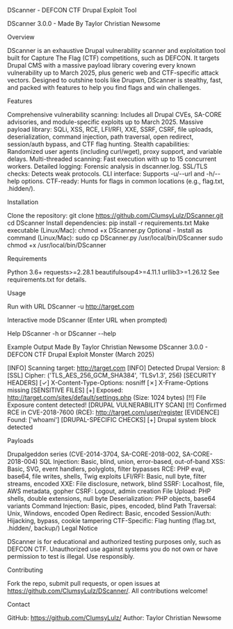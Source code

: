 DScanner - DEFCON CTF Drupal Exploit Tool

DScanner 3.0.0 - Made By Taylor Christian Newsome

Overview

DScanner is an exhaustive Drupal vulnerability scanner and exploitation tool built for Capture The Flag (CTF) competitions, such as DEFCON. It targets Drupal CMS with a massive payload library covering every known vulnerability up to March 2025, plus generic web and CTF-specific attack vectors. Designed to outshine tools like Drupwn, DScanner is stealthy, fast, and packed with features to help you find flags and win challenges.

Features

Comprehensive vulnerability scanning: Includes all Drupal CVEs, SA-CORE advisories, and module-specific exploits up to March 2025.
Massive payload library: SQLi, XSS, RCE, LFI/RFI, XXE, SSRF, CSRF, file uploads, deserialization, command injection, path traversal, open redirect, session/auth bypass, and CTF flag hunting.
Stealth capabilities: Randomized user agents (including curl/wget), proxy support, and variable delays.
Multi-threaded scanning: Fast execution with up to 15 concurrent workers.
Detailed logging: Forensic analysis in dscanner.log.
SSL/TLS checks: Detects weak protocols.
CLI interface: Supports -u/--url and -h/--help options.
CTF-ready: Hunts for flags in common locations (e.g., flag.txt, .hidden/).

Installation

Clone the repository: git clone https://github.com/ClumsyLulz/DScanner.git cd DScanner
Install dependencies: pip install -r requirements.txt
Make executable (Linux/Mac): chmod +x DScanner.py
Optional - Install as command (Linux/Mac): sudo cp DScanner.py /usr/local/bin/DScanner sudo chmod +x /usr/local/bin/DScanner

Requirements

Python 3.6+
requests>=2.28.1
beautifulsoup4>=4.11.1
urllib3>=1.26.12
See requirements.txt for details.

Usage

Run with URL
DScanner -u http://target.com

Interactive mode
DScanner
(Enter URL when prompted)

Help
DScanner -h
or
DScanner --help

Example Output
Made By Taylor Christian Newsome
DScanner 3.0.0 - DEFCON CTF Drupal Exploit Monster (March 2025)

[INFO] Scanning target: http://target.com
[INFO] Detected Drupal Version: 8
[SSL] Cipher: ('TLS_AES_256_GCM_SHA384', 'TLSv1.3', 256)
[SECURITY HEADERS]
[✓] X-Content-Type-Options: nosniff
[✗] X-Frame-Options missing
[SENSITIVE FILES]
[+] Exposed: http://target.com/sites/default/settings.php (Size: 1024 bytes)
[!!] File Exposure content detected!
[DRUPAL VULNERABILITY SCAN]
[!!] Confirmed RCE in CVE-2018-7600 (RCE): http://target.com/user/register
[EVIDENCE] Found: ['whoami']
[DRUPAL-SPECIFIC CHECKS]
[+] Drupal system block detected

Payloads

Drupalgeddon series (CVE-2014-3704, SA-CORE-2018-002, SA-CORE-2018-004)
SQL Injection: Basic, blind, union, error-based, out-of-band
XSS: Basic, SVG, event handlers, polyglots, filter bypasses
RCE: PHP eval, base64, file writes, shells, Twig exploits
LFI/RFI: Basic, null byte, filter streams, encoded
XXE: File disclosure, network, blind
SSRF: Localhost, file, AWS metadata, gopher
CSRF: Logout, admin creation
File Upload: PHP shells, double extensions, null byte
Deserialization: PHP objects, base64 variants
Command Injection: Basic, pipes, encoded, blind
Path Traversal: Unix, Windows, encoded
Open Redirect: Basic, encoded
Session/Auth: Hijacking, bypass, cookie tampering
CTF-Specific: Flag hunting (flag.txt, .hidden/, backup/)
Legal Notice

DScanner is for educational and authorized testing purposes only, such as DEFCON CTF. Unauthorized use against systems you do not own or have permission to test is illegal. Use responsibly.

Contributing

Fork the repo, submit pull requests, or open issues at https://github.com/ClumsyLulz/DScanner/. All contributions welcome!

Contact

GitHub: https://github.com/ClumsyLulz/
Author: Taylor Christian Newsome
